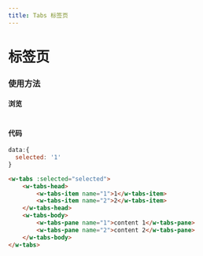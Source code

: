 ```yaml
---
title: Tabs 标签页
---
```

# 标签页

### 使用方法

#### 浏览
#
<ClientOnly>
<tabs-demos></tabs-demos>
</ClientOnly>

#### 代码

``` js
data:{
  selected: '1'
}
```

``` html
<w-tabs :selected="selected">
    <w-tabs-head>
        <w-tabs-item name="1">1</w-tabs-item>
        <w-tabs-item name="2">2</w-tabs-item>
    </w-tabs-head>
    <w-tabs-body>
        <w-tabs-pane name="1">content 1</w-tabs-pane>
        <w-tabs-pane name="2">content 2</w-tabs-pane>
    </w-tabs-body>
</w-tabs>
```
